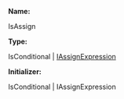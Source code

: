 **Name:**

IsAssign

**Type:**

IsConditional | [IAssignExpression](https://gitbook-18.gitbook.io/au//runtime/ast/interfaces/iassignexpression)

**Initializer:**

IsConditional | IAssignExpression

